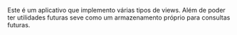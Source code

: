 Este é um aplicativo que implemento várias tipos de views. 
Além de poder ter utilidades futuras seve como um armazenamento próprio para consultas futuras.
